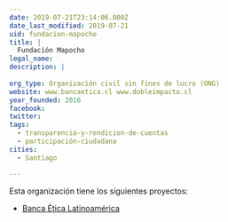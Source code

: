 ```yaml
---
date: 2019-07-21T23:14:06.000Z
date_last_modified: 2019-07-21
uid: fundacion-mapocho
title: |
  Fundación Mapocho
legal_name: 
description: |
  
org_type: Organización civil sin fines de lucro (ONG)
website: www.bancaetica.cl www.dobleimpacto.cl
year_founded: 2016
facebook: 
twitter: 
tags:
  - transparencia-y-rendicion-de-cuentas
  - participación-ciudadana
cities: 
  - Santiago

---
```


Esta organización tiene los siguientes proyectos:

- [Banca Ética Latinoamérica](/proyectos/banca-etica-latinoamerica)
